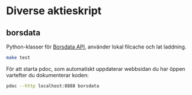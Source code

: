 # Diverse aktieskript

## borsdata

Python-klasser för [Borsdata API](https://apidoc.borsdata.se/swagger/index.html),
använder lokal filcache och lat laddning.

```bash
make test
```

För att starta pdoc, som automatiskt uppdaterar webbsidan du har öppen vartefter du dokumenterar koden:

```bash
pdoc --http localhost:8888 borsdata
```
